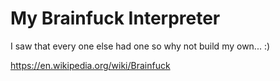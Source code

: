 # My Brainfuck Interpreter

I saw that every one else had one so why not build my own... :)

https://en.wikipedia.org/wiki/Brainfuck

